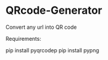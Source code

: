 # QRcode-Generator
Convert any url into QR code

Requirements:

pip install pyqrcodep
pip install pypng
